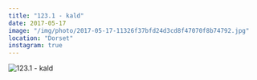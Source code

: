 ```yaml
---
title: "123.1 - kald"
date: 2017-05-17
image: "/img/photo/2017-05-17-11326f37bfd24d3cd8f47070f8b74792.jpg"
location: "Dorset"
instagram: true
---
```


![123.1 - kald](/img/photo/2017-05-17-11326f37bfd24d3cd8f47070f8b74792.jpg)
